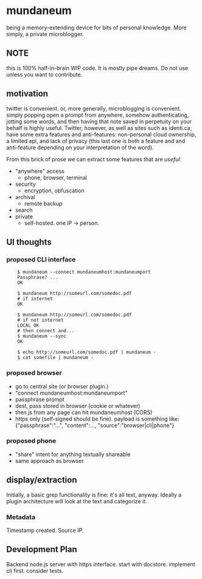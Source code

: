 # mundaneum

being a memory-extending device for bits of personal knowledge. More simply, a private microblogger.

## NOTE

this is 100% half-in-brain WIP code. It is mostly pipe dreams. Do not use
unless you want to contribute.

## motivation

twitter is convenient. or, more generally, microblogging is
convenient. simply popping open a prompt from anywhere, somehow
authenticating, jotting some words, and then having that note saved in
perpetuity on your behalf is highly useful. Twitter, however, as well
as sites such as identi.ca, have some extra features and
anti-features: non-personal cloud ownership, a limited api, and lack
of privacy (this last one is both a feature and and anti-feature
depending on your interpretation of the word).

From this brick of prose we can extract some features that are _useful_:

 * "anywhere" access
   * phone, browser, terminal
 * security
   * encryption, obfuscation
 * archival
   * remote backup
 * search
 * private
   * self-hosted. one IP -> person.

## UI thoughts

### proposed CLI interface

        $ mundaneum --connect mundaneumhost:mundaneumport
        Passphrase? ...
        OK

        $ mundaneum http://someurl.com/somedoc.pdf
        # if internet
        OK

        $ mundaneum http://someurl.com/somedoc.pdf
        # if not internet
        LOCAL OK
        # then connect and...
        $ mundaneum --sync
        OK

        $ echo http://someurl.com/somedoc.pdf | mundaneum -
        $ cat somefile | mundaneum -

### proposed browser

 * go to central site (or browser plugin.)
 * "connect mundaneumhost:mundaneumport"
 * passphrase prompt
 * dest, pass stored in browser (cookie or whatever)
 * then js from any page can hit mundaneumhost (CORS)
 * https only (self-signed should be fine). payload is something like:
            {"passphrase":"...", "content":..., "source":"browser|cli|phone"}

### proposed phone

 * "share" intent for anything textually shareable
 * same approach as browser

## display/extraction

Initially, a basic grep functionality is fine: it's all text,
anyway. Ideally a plugin architecture will look at the text and
categorize it.

### Metadata

Timestamp created. Source IP.

## Development Plan

Backend node.js server with https interface. start with
docstore. implement cli first. consider tests.

